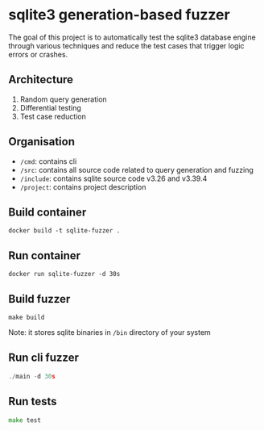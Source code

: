 # sqlite3 generation-based fuzzer

The goal of this project is to automatically test
the sqlite3 database engine through various techniques
and reduce the test cases that trigger logic errors or
crashes.

## Architecture

1. Random query generation
2. Differential testing 
3. Test case reduction 

## Organisation

* `/cmd`: contains cli
* `/src`: contains all source code related to query generation and fuzzing
* `/include`: contains sqlite source code v3.26 and v3.39.4
* `/project`: contains project description

## Build container

```
docker build -t sqlite-fuzzer .
```

## Run container

```
docker run sqlite-fuzzer -d 30s
```

## Build fuzzer

```
make build
```
Note: it stores sqlite binaries in `/bin` directory of your system

## Run cli fuzzer

```go
./main -d 30s
```

## Run tests

```go
make test
```
